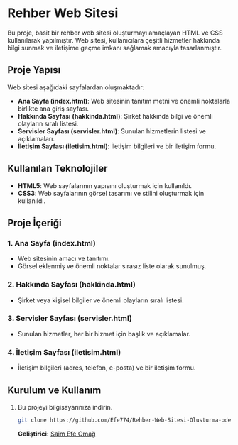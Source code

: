 # Rehber Web Sitesi

Bu proje, basit bir rehber web sitesi oluşturmayı amaçlayan HTML ve CSS kullanılarak yapılmıştır. Web sitesi, kullanıcılara çeşitli hizmetler hakkında bilgi sunmak ve iletişime geçme imkanı sağlamak amacıyla tasarlanmıştır.

## Proje Yapısı

Web sitesi aşağıdaki sayfalardan oluşmaktadır:

- **Ana Sayfa (index.html)**: Web sitesinin tanıtım metni ve önemli noktalarla birlikte ana giriş sayfası.
- **Hakkında Sayfası (hakkinda.html)**: Şirket hakkında bilgi ve önemli olayların sıralı listesi.
- **Servisler Sayfası (servisler.html)**: Sunulan hizmetlerin listesi ve açıklamaları.
- **İletişim Sayfası (iletisim.html)**: İletişim bilgileri ve bir iletişim formu.

## Kullanılan Teknolojiler

- **HTML5**: Web sayfalarının yapısını oluşturmak için kullanıldı.
- **CSS3**: Web sayfalarının görsel tasarımı ve stilini oluşturmak için kullanıldı.

## Proje İçeriği

### 1. Ana Sayfa (index.html)
- Web sitesinin amacı ve tanıtımı.
- Görsel eklenmiş ve önemli noktalar sırasız liste olarak sunulmuş.

### 2. Hakkında Sayfası (hakkinda.html)
- Şirket veya kişisel bilgiler ve önemli olayların sıralı listesi.

### 3. Servisler Sayfası (servisler.html)
- Sunulan hizmetler, her bir hizmet için başlık ve açıklamalar.

### 4. İletişim Sayfası (iletisim.html)
- İletişim bilgileri (adres, telefon, e-posta) ve bir iletişim formu.

## Kurulum ve Kullanım

1. Bu projeyi bilgisayarınıza indirin.
   ```bash
   git clone https://github.com/Efe774/Rehber-Web-Sitesi-Olusturma-odev3-
   ```
   **Geliştirici:** [Saim Efe Omağ](https://github.com/Efe774)
   
   
